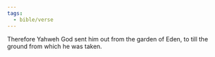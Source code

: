 ```yaml
---
tags:
  - bible/verse
---
```

Therefore Yahweh God sent him out from the garden of Eden, to till the ground from which he was taken.
